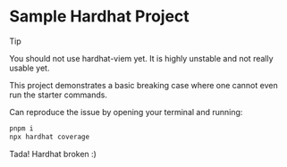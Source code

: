 # Sample Hardhat Project

> [!TIP]
> You should not use hardhat-viem yet. It is highly unstable and not really usable yet.

This project demonstrates a basic breaking case where one cannot even run the starter commands.

Can reproduce the issue by opening your terminal and running:

```bash
pnpm i
npx hardhat coverage
```

Tada! Hardhat broken :)
